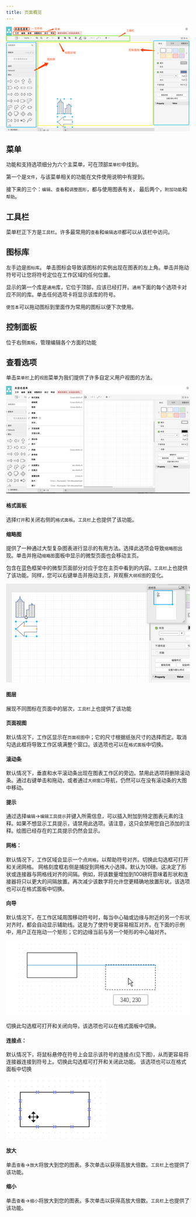 ```yaml
---
title: 页面概览
---
```


 ![页面概览](/public/themes/freedgo/draw_info.png "页面概览") 
 
 
## 菜单

功能和支持选项细分为六个主菜单，可在顶部`菜单栏`中找到。

第一个是`文件`，与该菜单相关的功能在文件使用说明中有提到。

接下来的三个：`编辑`、`查看`和`调整图形`，都与使用图表有关，
最后两个，`附加功能`和`帮助`。


## 工具栏

菜单栏正下方是`工具栏`。许多最常用的`查看`和`编辑选项`都可以从该栏中访问。

## 图标库
左手边是`图标库`。 
单击图标会导致该图标的实例出现在图表的左上角。单击并拖动符号可让您将符号定位在工作区域的任何位置。

显示的第一个库是`通用`库，它位于顶部，应该已经打开。`通用`下面的每个选项卡对应不同的库。单击任何选项卡将显示该库的符号。
	
`便签本`可以拖动图标到里面作为常用的图标以便下次使用。

## 控制面板

位于右侧`面板`，管理编辑各个方面的功能

## 查看选项

单击`菜单栏`上的`视图`菜单为我们提供了许多自定义用户视图的方法。

 ![查看选项](/public/themes/freedgo/draw_info1.png "查看选项") 

#### 格式面板

选择`打开`和关闭右侧的`格式面板`。`工具栏`上也提供了该功能。

#### 缩略图

提供了一种通过大型复杂图表进行显示的有用方法。选择此选项会导致`缩略图`出现。单击并拖动`缩略图`面板中显示的微型页面也会移动主页。

包含在蓝色框架中的微型页面部分对应于您在主页中看到的内容。`工具栏`上也提供了该功能。同样，您可以右键单击并拖动主页，并观察`大纲视图`的变化。

![缩略图](/public/themes/freedgo/draw_info2.png "缩略图") 

#### 图层

展现不同图标在页面中的层次，`工具栏`上也提供了该功能

#### 页面视图

默认情况下，工作区显示在`页面视图`中；它的尺寸根据纸张尺寸的选择而定。取消勾选此框将导致工作区填满整个窗口。该选项也可以在`格式面板`中切换。

####	滚动条

默认情况下，垂直和水平滚动条出现在图表工作区的旁边。禁用此选项将删除滚动条。通过右键单击和拖动，或者通过`大纲窗口`导航，仍然可以在没有滚动条的大图中移动。

####	提示

通过选择`编辑`->`编辑工具提示`并键入所需信息，可以插入附加到特定图表元素的注释。如果不想显示工具提示，请禁用此选项。请注意，这只会禁用您自己添加的注释。绘图已经存在的工具提示仍然会显示。

####	网格：

默认情况下，工作区域会显示一个点`网格`，以帮助符号对齐。切换此勾选框可打开和关闭网格。
网格刻度框右侧是捕捉到网格大小选择。默认为10磅。这决定了形状或连接器与网格线对齐的间隔。例如，将该数量增加到100磅将意味着形状和连接器将只以更大的间隔放置。再次减少该数字将允许您更精确地放置形状。该选项也可以在格式面板中切换。

####	向导

默认情况下，在工作区域周围移动符号时，每当中心轴或边缘与附近的另一个形状对齐时，都会自动显示辅助线。这是为了使符号更容易相互对齐。在下面的示例中，用户正在拖动一个矩形；它的边缘当前与另一个矩形的中心轴对齐。

![向导](/public/themes/freedgo/draw_info3.png "向导") 

切换此勾选框可打开和关闭向导。该选项也可以在格式面板中切换。

####	连接点：

默认情况下，将鼠标悬停在符号上会显示该符号的连接点(见下图)，从而更容易将连接器连接到符号上。切换此勾选框可打开和关闭此功能。
该选项也可以在格式面板中切换

![向导](/public/themes/freedgo/draw_info4.png "向导") 
 
####	放大

单击`查看`->`放大`将放大到您的图表。多次单击以获得高放大倍数。`工具栏`上也提供了该功能。

####	缩小

单击`查看`->`缩小`将放大到您的图表。多次单击以获得高放大倍数。`工具栏`上也提供了该功能。





